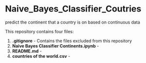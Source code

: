 # Naive_Bayes_Classifier_Coutries
predict the continent that a country is on based on continuous data


This repository contains four files:

1) **.gitignore** - Contains the files excluded from this repository
2) **Naive Bayes Classifier Continents.ipynb** - 
3) **README.md** - 
4) **countries of the world.csv** - 
